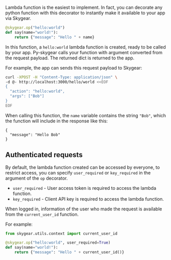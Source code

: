 Lambda function is the easiest to implement. In fact, you can decorate any python function with this decorator to instantly make it available to your app via Skygear.

```python
@skygear.op("hello:world")
def say(name="world!"):
    return {"message": "Hello " + name}
```

In this function, a `hello:world` lambda function is created, ready to be called by your app. Py-skygear calls your function with argument converted from the request payload. The returned dict is returned to the app.

For example, the app can sends this request payload to Skygear:

```bash
curl -XPOST -H "Content-Type: application/json" \
-d @- http://localhost:3000/hello/world <<EOF
{
  "action": "hello:world",
  "args": ["Bob"]
}
EOF
```

When calling this function, the `name` variable contains the string `"Bob"`, which the function will include in the response like this:

```
{
  "message": "Hello Bob"
}
```

## Authenticated requests

By default, the lambda function created can be accessed by everyone, to restrict
access, you can specify `user_required` or `key_required` in the argument
of the `op` decorator.

* `user_required` - User access token is required to access the lambda function.
* `key_required` - Client API key is required to access the lambda function.

When logged in, information of the user who made the request is available
from the `current_user_id` function.

For example:

```python
from skygear.utils.context import current_user_id

@skygear.op("hello:world", user_required=True)
def say(name="world!"):
    return {"message": "Hello " + current_user_id()}
```
